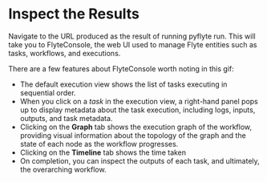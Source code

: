# Inspect the Results

Navigate to the URL produced as the result of running pyflyte run. This will take you to FlyteConsole, the web UI used
to manage Flyte entities such as tasks, workflows, and executions.

<!-- gif -->

There are a few features about FlyteConsole worth noting in this gif:

- The default execution view shows the list of tasks executing in sequential order.
- When you click on a *task* in the execution view, a right-hand panel pops up to display metadata about the task execution, including logs, inputs, outputs, and task metadata.
- Clicking on the **Graph** tab shows the execution graph of the workflow, providing visual information about the topology of the graph and the state of each node as the workflow progresses.
- Clicking on the **Timeline** tab shows the time taken
- On completion, you can inspect the outputs of each task, and ultimately, the overarching workflow.
